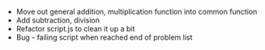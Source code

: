 - Move out general addition, multiplication function into common function
- Add subtraction, division
- Refactor script.js to clean it up a bit
- Bug - failing script when reached end of problem list